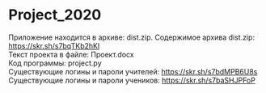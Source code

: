 # Project_2020
Приложение находится в архиве: dist.zip. Содержимое архива  dist.zip: https://skr.sh/s7bqTKb2hKl <br/>
Текст проекта в файле: Проект.docx <br/>
Код программы: project.py <br/>
Существующие логины и пароли учителей: https://skr.sh/s7bdMPB6U8s <br/>
Существующие логины и пароли учеников: https://skr.sh/s7baSHJPFoP <br/>
